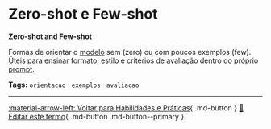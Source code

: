 # Zero-shot e Few-shot

**Zero-shot and Few-shot**

Formas de orientar o [modelo](../conceitos-fundamentais/modelo.md) sem (zero) ou com poucos exemplos (few). Úteis para ensinar formato, estilo e critérios de avaliação dentro do próprio [prompt](../ia-generativa/prompt.md).


**Tags:** `orientacao` · `exemplos` · `avaliacao`

---

[:material-arrow-left: Voltar para Habilidades e Práticas](index.md){ .md-button }
[📝 Editar este termo](https://github.com/seu-usuario/glossario-ia/edit/main/glossario.yaml){ .md-button .md-button--primary }
